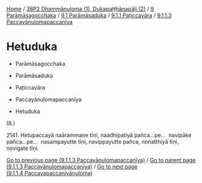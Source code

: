 
[Home](/) / [38P2 Dhammānuloma (1), Dukapaṭṭhānapāḷi (2)](../../../...md) / [9 Parāmāsagocchaka](../../...md) / [9.1 Parāmāsaduka](../...md) / [9.1.1 Paṭiccavāra](...md) / [9.1.1.3 Paccayānulomapaccanīya](../38P2/9/9.1/9.1.1/9.1.1.3.md)

# Hetuduka

* Parāmāsagocchaka

* Parāmāsaduka

* Paṭiccavāra

* Paccayānulomapaccanīya

* Hetuduka

(8.)

2141\. Hetupaccayā naārammaṇe tīṇi, naadhipatiyā pañca…pe…  navipāke pañca…pe…  nasampayutte tīṇi, navippayutte pañca, nonatthiyā tīṇi, novigate tīṇi.

[Go to previous page (9.1.1.3 Paccayānulomapaccanīya)](../38P2/9/9.1/9.1.1/9.1.1.3.md) / [Go to parent page (9.1.1.3 Paccayānulomapaccanīya)](../38P2/9/9.1/9.1.1/9.1.1.3.md) / [Go to next page (9.1.1.4 Paccayapaccanīyānuloma)](../9.1.1.4.md)


